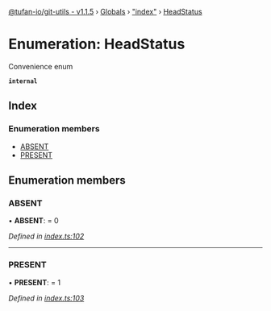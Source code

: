 [@tufan-io/git-utils - v1.1.5](../README.md) › [Globals](../globals.md) › ["index"](../modules/_index_.md) › [HeadStatus](_index_.headstatus.md)

# Enumeration: HeadStatus

Convenience enum

**`internal`** 

## Index

### Enumeration members

* [ABSENT](_index_.headstatus.md#absent)
* [PRESENT](_index_.headstatus.md#present)

## Enumeration members

###  ABSENT

• **ABSENT**: = 0

*Defined in [index.ts:102](https://github.com/tufan-io/git-utils/blob/e2925b0/src/index.ts#L102)*

___

###  PRESENT

• **PRESENT**: = 1

*Defined in [index.ts:103](https://github.com/tufan-io/git-utils/blob/e2925b0/src/index.ts#L103)*
